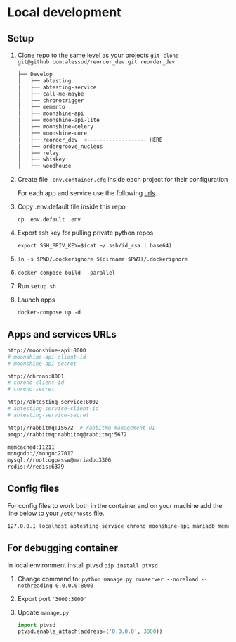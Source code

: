 # Local development

## Setup

1. Clone repo to the same level as your projects `git clone git@github.com:alessod/reorder_dev.git reorder_dev`

    ```bash
    ├── Develop
    │   ├── abtesting
    │   ├── abtesting-service
    │   ├── call-me-maybe
    │   ├── chronotrigger
    │   ├── memento
    │   ├── moonshine-api
    │   ├── moonshine-api-lite
    │   ├── moonshine-celery
    │   ├── moonshine-core
    │   ├── reorder_dev  <------------------- HERE
    │   ├── ordergroove_nucleus
    │   ├── relay
    │   ├── whiskey
    │   └── woodhouse
    ```

2. Create file `.env.container.cfg` inside each project for their configuration

    For each app and service use the following [urls](#apps-and-services-urls).

3. Copy .env.default file inside this repo

    `cp .env.default .env`

4. Export ssh key for pulling private python repos

    `export SSH_PRIV_KEY=$(cat ~/.ssh/id_rsa | base64)`

5. `ln -s $PWD/.dockerignore $(dirname $PWD)/.dockerignore`

6. `docker-compose build --parallel`

7. Run `setup.sh`

8. Launch apps

    `docker-compose up -d`

## Apps and services URLs

```bash
http://moonshine-api:8000
# moonshine-api-client-id
# moonshine-api-secret

http://chrono:8001
# chrono-client-id
# chrono-secret

http://abtesting-service:8002
# abtesting-service-client-id
# abtesting-service-secret

http://rabbitmq:15672  # rabbitmq management UI
amqp://rabbitmq:rabbitmq@rabbitmq:5672

memcached:11211
mongodb://mongo:27017
mysql://root:ogpassw@mariadb:3306
redis://redis:6379
```

## Config files

For config files to work both in the container and on your machine add the line below to your `/etc/hosts` file.

```bash
127.0.0.1 localhost abtesting-service chrono moonshine-api mariadb memcached mongo rabbitmq redis
```

## For debugging container

In local environment install ptvsd `pip install ptvsd`

1. Change command to: `python manage.py runserver --noreload --nothreading 0.0.0.0:8000`

2. Export port `'3000:3000'`

3. Update `manage.py`

    ```python
    import ptvsd
    ptvsd.enable_attach(address=('0.0.0.0', 3000))
    ```
